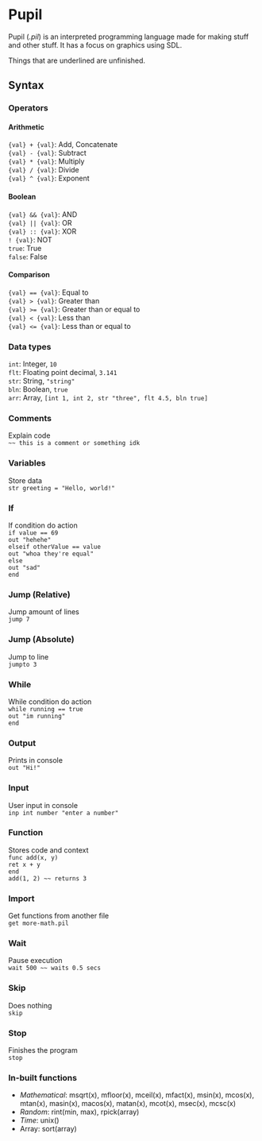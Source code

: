 # Pupil
Pupil (*.pil*) is an interpreted programming language made for making stuff and other stuff. It has a focus on graphics using SDL.

Things that are underlined are unfinished.

## Syntax
### Operators
#### Arithmetic 
`{val} + {val}`: Add, Concatenate  
`{val} - {val}`: Subtract  
`{val} * {val}`: Multiply  
`{val} / {val}`: Divide  
`{val} ^ {val}`: Exponent
#### Boolean
`{val} && {val}`: AND  
`{val} || {val}`: OR  
`{val} :: {val}`: XOR  
`! {val}`: NOT  
`true`: True  
`false`: False
#### Comparison
`{val} == {val}`: Equal to  
`{val} > {val}`: Greater than  
`{val} >= {val}`: Greater than or equal to  
`{val} < {val}`: Less than  
`{val} <= {val}`: Less than or equal to

### Data types
`int`: Integer, `10`  
`flt`: Floating point decimal, `3.141`  
`str`: String, `"string"`  
`bln`: Boolean, `true`  
`arr`: Array, `[int 1, int 2, str "three", flt 4.5, bln true]`

### Comments
Explain code  
`~~ this is a comment or something idk`

### Variables
Store data  
`str greeting = "Hello, world!"`

### If
If condition do action  
`if value == 69`  
	`out "hehehe"`  
`elseif otherValue == value`  
	`out "whoa they're equal"`  
`else`  
	`out "sad"`  
`end`

### Jump (Relative)
Jump amount of lines  
`jump 7`

### Jump (Absolute)
Jump to line  
`jumpto 3`

### While
While condition do action  
`while running == true`  
	`out "im running"`  
`end`

### Output
Prints in console  
`out "Hi!"`

### Input
User input in console  
`inp int number "enter a number"`

### Function
Stores code and context  
`func add(x, y)`  
	`ret x + y`  
`end`  
`add(1, 2) ~~ returns 3`

### Import
Get functions from another file  
`get more-math.pil`

### Wait
Pause execution  
`wait 500 ~~ waits 0.5 secs`

### Skip
Does nothing  
`skip`

### Stop
Finishes the program  
`stop`

### In-built functions
- *Mathematical*: msqrt(x), mfloor(x), mceil(x), mfact(x), msin(x), mcos(x), mtan(x), masin(x), macos(x), matan(x), mcot(x), msec(x), mcsc(x)  
- *Random*: rint(min, max), rpick(array)  
- *Time*: unix()  
- Array: sort(array)
